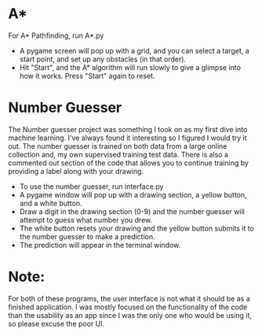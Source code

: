 # A*
For A* Pathfinding, run A*.py
- A pygame screen will pop up with a grid, and you can select a target, a start point, and set up any obstacles (in that order).
- Hit "Start", and the A* algorithm will run slowly to give a glimpse into how it works. Press "Start" again to reset.

# Number Guesser
The Number guesser project was something I took on as my first dive into machine learning. I've always found it interesting so I figured I would try it out.
The number guesser is trained on both data from a large online collection and, my own supervised training test data.
There is also a commented out section of the code that allows you to continue training by providing a label along with your drawing.

- To use the number guesser, run interface.py
- A pygame window will pop up with a drawing section, a yellow button, and a white button. 
- Draw a digit in the drawing section (0-9) and the number guesser will attempt to guess what number you drew.
- The white button resets your drawing and the yellow button submits it to the number guesser to make a prediction.
- The prediction will appear in the terminal window.

# Note:
For both of these programs, the user interface is not what it should be as a finished application. I was mostly focused on the functionality of the code than the usability as an app since I was the only one who would be using it, so please excuse the poor UI.
